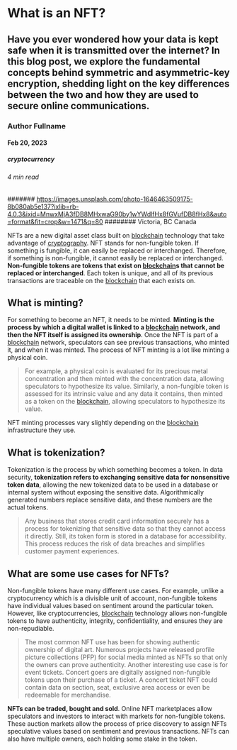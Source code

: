 # What is an NFT?
## Have you ever wondered how your data is kept safe when it is transmitted over the internet? In this blog post, we explore the fundamental concepts behind symmetric and asymmetric-key encryption, shedding light on the key differences between the two and how they are used to secure online communications.
### Author Fullname
#### Feb 20, 2023
##### cryptocurrency
###### 4 min read
####### https://images.unsplash.com/photo-1646463509175-8b080ab5e137?ixlib=rb-4.0.3&ixid=MnwxMjA3fDB8MHxwaG90by1wYWdlfHx8fGVufDB8fHx8&auto=format&fit=crop&w=1471&q=80
######## Victoria, BC Canada

NFTs are a new digital asset class built on [blockchain](https://natureblocks.com/blog/what-is-blockchain) technology that take advantage of [cryptography](https://natureblocks.com/blog/what-is-cryptography). NFT stands for non-fungible token. If something is fungible, it can easily be replaced or interchanged. Therefore, if something is non-fungible, it cannot easily be replaced or interchanged. **Non-fungible tokens are tokens that exist on [blockchain](https://natureblocks.com/blog/what-is-blockchain)s that cannot be replaced or interchanged**. Each token is unique, and all of its previous transactions are traceable on the [blockchain](https://natureblocks.com/blog/what-is-blockchain) that each exists on.

## What is minting?

For something to become an NFT, it needs to be minted. **Minting is the process by which a digital wallet is linked to a [blockchain](https://natureblocks.com/blog/what-is-blockchain) network, and then the NFT itself is assigned its ownership**. Once the NFT is part of a [blockchain](https://natureblocks.com/blog/what-is-blockchain) network, speculators can see previous transactions, who minted it, and when it was minted. The process of NFT minting is a lot like minting a physical coin.

> For example, a physical coin is evaluated for its precious metal concentration and then minted with the concentration data, allowing speculators to hypothesize its value. Similarly, a non-fungible token is assessed for its intrinsic value and any data it contains, then minted as a token on the [blockchain](https://natureblocks.com/blog/what-is-blockchain), allowing speculators to hypothesize its value.

NFT minting processes vary slightly depending on the [blockchain](https://natureblocks.com/blog/what-is-blockchain) infrastructure they use.

## What is tokenization?

Tokenization is the process by which something becomes a token. In data security, **tokenization refers to exchanging sensitive data for nonsensitive token data**, allowing the new tokenized data to be used in a database or internal system without exposing the sensitive data. Algorithmically generated numbers replace sensitive data, and these numbers are the actual tokens.

> Any business that stores credit card information securely has a process for tokenizing that sensitive data so that they cannot access it directly. Still, its token form is stored in a database for accessibility. This process reduces the risk of data breaches and simplifies customer payment experiences.

## What are some use cases for NFTs?

Non-fungible tokens have many different use cases. For example, unlike a cryptocurrency which is a divisible unit of account, non-fungible tokens have individual values based on sentiment around the particular token. However, like cryptocurrencies, [blockchain](https://natureblocks.com/blog/what-is-blockchain) technology allows non-fungible tokens to have authenticity, integrity, confidentiality, and ensures they are non-repudiable.

> The most common NFT use has been for showing authentic ownership of digital art. Numerous projects have released profile picture collections (PFP) for social media minted as NFTs so that only the owners can prove authenticity. Another interesting use case is for event tickets. Concert goers are digitally assigned non-fungible tokens upon their purchase of a ticket. A concert ticket NFT could contain data on section, seat, exclusive area access or even be redeemable for merchandise.

**NFTs can be traded, bought and sold**. Online NFT marketplaces allow speculators and investors to interact with markets for non-fungible tokens. These auction markets allow the process of price discovery to assign NFTs speculative values based on sentiment and previous transactions. NFTs can also have multiple owners, each holding some stake in the token.

